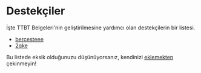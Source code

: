# Destekçiler
İşte TTBT Belgeleri'nin geliştirilmesine yardımcı olan
destekçilerin bir listesi.

- [bercesteee](https://github.com/bercesteee)
- [2qke](https://github.com/2qke)

Bu listede eksik olduğunuzu düşünüyorsanız, kendinizi 
[eklemekten](https://github.com/turkiye-tbt/turkiye-tbt.github.io/pulls) çekinmeyin!
